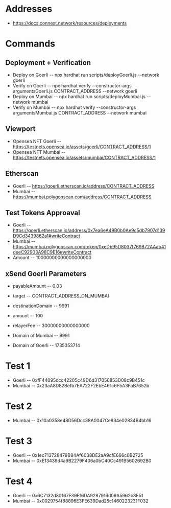 # Addresses

-   https://docs.connext.network/resources/deployments

# Commands

## Deployment + Verification

-   Deploy on Goerli -- npx hardhat run scripts/deployGoerli.js --network goerli
-   Verify on Goerli -- npx hardhat verify --constructor-args argumentsGoerli.js CONTRACT_ADDRESS --network goerli
-   Deploy on Mumbai -- npx hardhat run scripts/deployMumbai.js --network mumbai
-   Verify on Mumbai -- npx hardhat verify --constructor-args argumentsMumbai.js CONTRACT_ADDRESS --network mumbai

## Viewport

-   Opensea NFT Goerli -- https://testnets.opensea.io/assets/goerli/CONTRACT_ADDRESS/1
-   Opensea NFT Mumbai -- https://testnets.opensea.io/assets/mumbai/CONTRACT_ADDRESS/1

## Etherscan

-   Goerli -- https://goerli.etherscan.io/address/CONTRACT_ADDRESS
-   Mumbai -- https://mumbai.polygonscan.com/address/CONTRACT_ADDRESS

## Test Tokens Approaval

-   Goerli -- https://goerli.etherscan.io/address/0x7ea6eA49B0b0Ae9c5db7907d139D9Cd3439862a1#writeContract
-   Mumbai -- https://mumbai.polygonscan.com/token/0xeDb95D8037f769B72AAab41deeC92903A98C9E16#writeContract
-   Amount -- 10000000000000000000

## xSend Goerli Parameters

-   payableAmount -- 0.03
-   target -- CONTRACT_ADDRESS_ON_MUMBAI
-   destinationDomain -- 9991
-   amount -- 100
-   relayerFee -- 30000000000000000

-   Domain of Mumbai -- 9991
-   Domain of Goerli -- 1735353714

# Test 1

-   Goerli -- 0xfF44095dcc42205c49D6d317056853D08c9B451c
-   Mumbai -- 0x23aA8D82Befb7EA722F2EbE461c6F5A3FaB7652b

# Test 2

-   Mumbai -- 0x10a0358e48D56Dcc38A0047Ce834e02834B4bb16

# Test 3

-   Goerli -- 0x1ec713728479B84Af6038DE2aA9cfE666c0B2725
-   Mumbai -- 0xE13439d4a9B2279F406a0bC40Cc491B5602692B0

# Test 4

-   Goerli -- 0x6C7132d30167F39Ef6DA9287916d09A5962b8E51
-   Mumbai -- 0x0029754f88896E3FE639Dad25c1460223231F032
